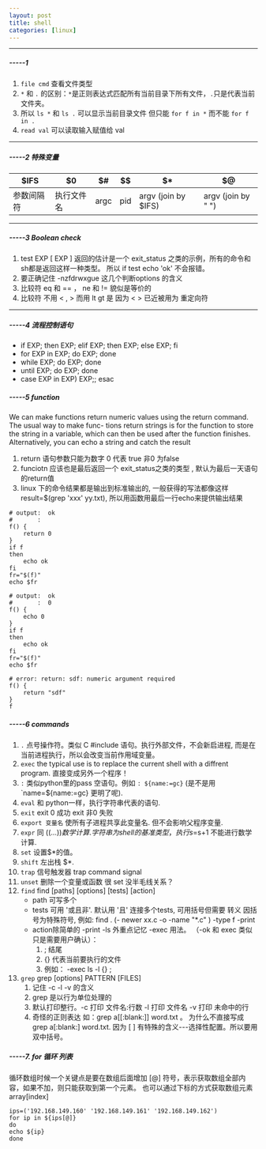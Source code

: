 ```yaml
---
layout: post 
title: shell 
categories: [linux]
---
```


----
#####  -----1  #####

1. `file cmd` 查看文件类型  
1. `*` 和 `.` 的区别：`*`是正则表达式匹配所有当前目录下所有文件，`.`只是代表当前文件夹。 
1.   所以 `ls *`  和 `ls .` 可以显示当前目录文件 但只能  `for f in *` 而不能 `for f in .`   
1. `read val` 可以读取输入赋值给 val  

----
#####  -----2 特殊变量  #####

$IFS | $0 | $# | $$ | $* | $@
-----|----|----|----|----|---
参数间隔符 | 执行文件名 | argc | pid | argv (join by $IFS) | argv (join by " ")


----
#####  -----3 Boolean check  #####

1. test EXP   [ EXP ]  返回的估计是一个 exit_status 之类的示例，所有的命令和sh都是返回这样一种类型。
   所以  if test echo 'ok'  不会报错。
2. 要正确记住 -nzfdrwxgue 这几个判断options 的含义
3. 比较符 eq 和 == ， ne 和 != 貌似是等价的
4. 比较符 不用 < , > 而用 lt  gt 是 因为 <  > 已近被用为 重定向符


----
#####  -----4 流程控制语句  #####
* if  EXP; then  EXP; elif EXP; then EXP; else  EXP; fi
* for  EXP in  EXP; do  EXP; done
* while  EXP; do  EXP; done
* until  EXP; do  EXP; done
* case  EXP in    EXP)   EXP;; esac 


#####  -----5 function  #####
>
We can make functions return numeric values using the return command.
The usual way to make func- tions return strings is for the function
to store the string in a variable, which can then be used after the
function finishes. Alternatively, you can echo a string and catch the
result

1. return 语句参数只能为数字  0 代表 true  非0 为false 
2. funciotn 应该也是最后返回一个 exit_status之类的类型  , 默认为最后一天语句的return值 
3. linux 下的命令结果都是输出到标准输出的, 一般获得的写法都像这样 result=$(grep 'xxx' yy.txt), 
   所以用函数用最后一行echo来提供输出结果

```
# output:  ok
#       :
f() {
    return 0
}
if f
then
    echo ok
fi
fr="$(f)"
echo $fr

# output:  ok
#       :  0 
f() {
    echo 0
}
if f
then
    echo ok
fi
fr="$(f)"
echo $fr

# error: return: sdf: numeric argument required
f() {
    return "sdf"
}
f
```


#####  -----6 commands  #####
1.  `.` 点号操作符。类似 C #include 语句。执行外部文件，不会新启进程, 而是在当前进程执行，所以会改变当前作用域变量。
2. `exec` the typical use is to replace the current shell with a diffrent program. 直接变成另外一个程序！
3. `:` 类似python里的pass 空语句。例如 `: ${name:=gc}` (是不是用 `name=${name:=gc} 更明了呢).
4. `eval` 和 python一样，执行字符串代表的语句. 
5. `exit`  exit 0  成功   exit 非0 失败
6. `export 变量名`  使所有子进程共享此变量名. 但不会影响父程序变量.
7. `expr` 同 $((...)) 数学计算. 字符串为shell的基准类型，执行 s=$s+1 不能进行数学计算.
8. `set` 设置$*的值。 
9. `shift` 左出栈 $*. 
10. `trap` 信号触发器 trap command signal
11. `unset` 删除一个变量或函数 很 set 没半毛线关系？
12. `find`  find [paths] [options] [tests] [action]
    * path 可写多个
    * tests 可用 '或且非'. 默认用 '且' 连接多个tests, 可用括号但需要 转义 因括号为特殊符号, 例如: 
      find . \(- newer xx.c -o -name "*.c" \) -type f -print
    * action除简单的 -print -ls 外重点记忆 -exec 用法。 （-ok 和 exec 类似只是需要用户确认）：
        1.  \; 结尾
        2. {} 代表当前要执行的文件
        3. 例如： -exec ls -l {} \;
13. `grep`   grep [options] PATTERN [FILES]
    1. 记住 -c -l -v 的含义
    2. grep 是以行为单位处理的
    3. 默认打印整行。-c 打印 文件名:行数 -l 打印 文件名 -v 打印 未命中的行
    4. 奇怪的正则表达 如：grep a[[:blank:]] word.txt 。 为什么不直接写成 grep a[:blank:] word.txt.
       因为 [ ] 有特殊的含义---选择性配置。所以要用双中括号。
   

#####  -----7. for 循环 列表  #####
循环数组时候一个关键点是要在数组后面增加 [@] 符号，表示获取数组全部内容，如果不加，则只能获取到第一个元素。
也可以通过下标的方式获取数组元素  array[index]
```shell
ips=('192.168.149.160' '192.168.149.161' '192.168.149.162')
for ip in ${ips[@]}
do
echo ${ip}
done

```
    

